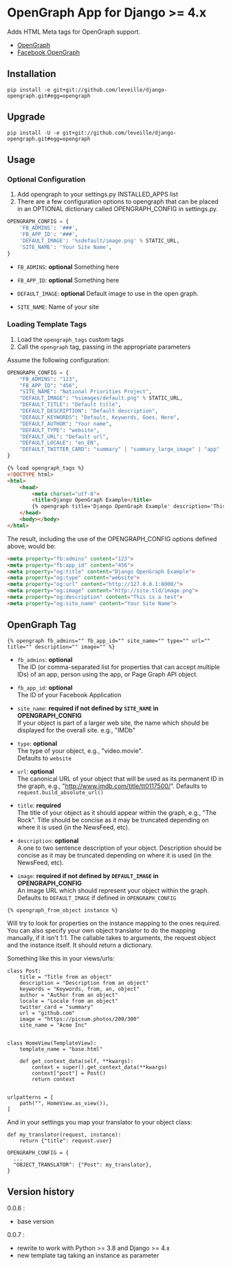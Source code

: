 # OpenGraph App for Django >= 4.x

Adds HTML Meta tags for OpenGraph support.

* [OpenGraph](http://ogp.me/)
* [Facebook OpenGraph](https://developers.facebook.com/docs/opengraph/property-types/)
    
## Installation

```
pip install -e git+git://github.com/leveille/django-opengraph.git#egg=opengraph
```

## Upgrade

```
pip install -U -e git+git://github.com/leveille/django-opengraph.git#egg=opengraph
```

## Usage

### Optional Configuration

1. Add opengraph to your settings.py INSTALLED_APPS list
2. There are a few configuration options to opengraph that can be placed in an OPTIONAL dictionary called OPENGRAPH_CONFIG in settings.py.

```python
OPENGRAPH_CONFIG = {
    'FB_ADMINS': '###',
    'FB_APP_ID': '###',
    'DEFAULT_IMAGE': '%sdefault/image.png' % STATIC_URL,
    'SITE_NAME': 'Your Site Name',
}
```

* `FB_ADMINS`: __optional__
  Something here

* `FB_APP_ID`: __optional__
  Something here

* `DEFAULT_IMAGE`: __optional__
  Default image to use in the open graph.

* `SITE_NAME`:
  Name of your site

### Loading Template Tags

1. Load the `opengraph_tags` custom tags
2. Call the `opengraph` tag, passing in the appropriate parameters

Assume the following configuration:

```python
OPENGRAPH_CONFIG = {
    "FB_ADMINS": "123",
    "FB_APP_ID": "456",
    "SITE_NAME": "National Priorities Project",
    "DEFAULT_IMAGE": "%simages/default.png" % STATIC_URL,
    "DEFAULT_TITLE": "Default title",
    "DEFAULT_DESCRIPTION": "Default description",
    "DEFAULT_KEYWORDS": "Default, Keywords, Goes, Here",
    "DEFAULT_AUTHOR": "Your name",
    "DEFAULT_TYPE": "website",
    "DEFAULT_URL": "Default url",
    "DEFAULT_LOCALE": "en_EN",
    "DEFAULT_TWITTER_CARD": "summary" | "summary_large_image" | "app" | "player"
}
```

```html
{% load opengraph_tags %}
<!DOCTYPE html>
<html>
    <head>
        <meta charset="utf-8">
        <title>Django OpenGraph Example</title>
        {% opengraph title='Django OpenGraph Example' description='This is a test' image="http://site.tld/image.png" %}
    </head>
    <body></body>
</html>
```

The result, including the use of the OPENGRAPH_CONFIG options defined above, would be:

```html
<meta property="fb:admins" content="123">
<meta property="fb:app_id" content="456">
<meta property="og:title" content="Django OpenGraph Example">
<meta property="og:type" content="website">
<meta property="og:url" content="http://127.0.0.1:8000/">
<meta property="og:image" content="http://site.tld/image.png">
<meta property="og:description" content="This is a test">
<meta property="og:site_name" content="Your Site Name">
```

## OpenGraph Tag

```
{% opengraph fb_admins="" fb_app_id="" site_name="" type="" url="" title="" description="" image="" %}
```

* `fb_admins`: __optional__  
  The ID (or comma-separated list for properties that can accept multiple IDs) of an app, person using the app, or Page Graph API object.

* `fb_app_id`: __optional__  
  The ID of your Facebook Application

* `site_name`: __required if not defined by `SITE_NAME` in OPENGRAPH_CONFIG__  
  If your object is part of a larger web site, the name which should be displayed for the overall site. e.g., "IMDb"

* `type`: __optional__  
  The type of your object, e.g., "video.movie".  
  Defaults to `website`

* `url`: __optional__  
  The canonical URL of your object that will be used as its permanent ID in the graph, e.g., "http://www.imdb.com/title/tt0117500/".
  Defaults to `request.build_absolute_url()`

* `title`: __required__  
  The title of your object as it should appear within the graph, e.g., "The Rock".  Title should be concise as it may be truncated depending on where it is used (in the NewsFeed, etc).

* `description`: __optional__  
  A one to two sentence description of your object.  Description should be concise as it may be truncated depending on where it is used (in the NewsFeed, etc).

* `image`: __required if not defined by `DEFAULT_IMAGE` in OPENGRAPH_CONFIG__  
  An image URL which should represent your object within the graph.  
  Defaults to `DEFAULT_IMAGE` if defined in `OPENGRAPH_CONFIG`

```
{% opengraph_from_object instance %}
```
Will try to look for properties on the instance mapping to the ones required. You can also specify your own object translator to do the mapping manually, if it isn't 1:1.
The callable takes to arguments, the request object and the instance itself. It should return a dictionary.

Something like this in your views/urls:

```
class Post:
    title = "Title from an object"
    description = "Description from an object"
    keywords = "Keywords, from, an, object"
    author = "Author from an object"
    locale = "Locale from an object"
    twitter_card = "summary"
    url = "github.com"
    image = "https://picsum.photos/200/300"
    site_name = "Acme Inc"


class HomeView(TemplateView):
    template_name = "base.html"

    def get_context_data(self, **kwargs):
        context = super().get_context_data(**kwargs)
        context["post"] = Post()
        return context


urlpatterns = [
    path("", HomeView.as_view()),
]
```

And in your settings you map your translator to your object class:

```
def my_translator(request, instance):
    return {"title": request.user}

OPENGRAPH_CONFIG = {
  ...    
  "OBJECT_TRANSLATOR": {"Post": my_translator},
}
```

## Version history

0.0.6 : 
 - base version

0.0.7 : 
 - rewrite to work with Python >= 3.8 and Django >= 4.x
 - new template tag taking an instance as parameter
